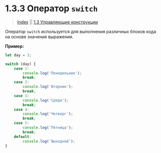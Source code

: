 # **1.3.3 Оператор `switch`**

> [Index](./0%20Index.md)
> || [1.3 Управляющие конструкции](./1.3%20Управляющие%20конструкции.md)

Оператор `switch` используется для выполнения различных блоков кода на основе значения выражения.

**Пример:**

```javascript
let day = 3;

switch (day) {
    case 1:
        console.log('Понедельник');
        break;
    case 2:
        console.log('Вторник');
        break;
    case 3:
        console.log('Среда');
        break;
    case 4:
        console.log('Четверг');
        break;
    case 5:
        console.log('Пятница');
        break;
    default:
        console.log('Выходной');
}
```
